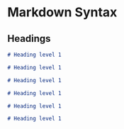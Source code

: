 # Markdown Syntax

## Headings

~~~markdown
# Heading level 1

~~~

~~~markdown
# Heading level 1

~~~

~~~markdown
# Heading level 1

~~~

~~~markdown
# Heading level 1

~~~

~~~markdown
# Heading level 1

~~~

~~~markdown
# Heading level 1

~~~

